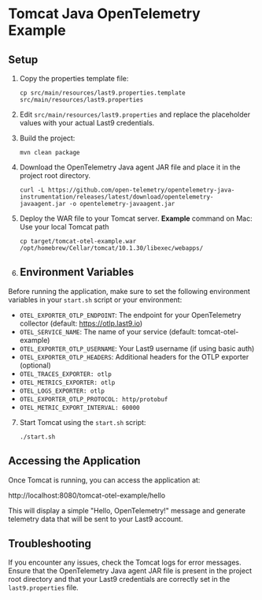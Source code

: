 # Tomcat Java OpenTelemetry Example

## Setup

1. Copy the properties template file:
   ```
   cp src/main/resources/last9.properties.template src/main/resources/last9.properties
   ```

2. Edit `src/main/resources/last9.properties` and replace the placeholder values with your actual Last9 credentials.

3. Build the project:
   ```
   mvn clean package
   ```

4. Download the OpenTelemetry Java agent JAR file and place it in the project root directory.
   ```
   curl -L https://github.com/open-telemetry/opentelemetry-java-instrumentation/releases/latest/download/opentelemetry-javaagent.jar -o opentelemetry-javaagent.jar
   ```

5. Deploy the WAR file to your Tomcat server.
   **Example** command on Mac: Use your local Tomcat path
   ```
   cp target/tomcat-otel-example.war /opt/homebrew/Cellar/tomcat/10.1.30/libexec/webapps/
   ```

6. ## Environment Variables

Before running the application, make sure to set the following environment variables in your `start.sh` script or your environment:

- `OTEL_EXPORTER_OTLP_ENDPOINT`: The endpoint for your OpenTelemetry collector (default: https://otlp.last9.io)
- `OTEL_SERVICE_NAME`: The name of your service (default: tomcat-otel-example)
- `OTEL_EXPORTER_OTLP_USERNAME`: Your Last9 username (if using basic auth)
- `OTEL_EXPORTER_OTLP_HEADERS`: Additional headers for the OTLP exporter (optional)
- `OTEL_TRACES_EXPORTER: otlp`
- `OTEL_METRICS_EXPORTER: otlp`
- `OTEL_LOGS_EXPORTER: otlp`
- `OTEL_EXPORTER_OTLP_PROTOCOL: http/protobuf`
- `OTEL_METRIC_EXPORT_INTERVAL: 60000`

7. Start Tomcat using the `start.sh` script:
   ```
   ./start.sh
   ```

## Accessing the Application

Once Tomcat is running, you can access the application at:

http://localhost:8080/tomcat-otel-example/hello

This will display a simple "Hello, OpenTelemetry!" message and generate telemetry data that will be sent to your Last9 account.

## Troubleshooting

If you encounter any issues, check the Tomcat logs for error messages. Ensure that the OpenTelemetry Java agent JAR file is present in the project root directory and that your Last9 credentials are correctly set in the `last9.properties` file.

